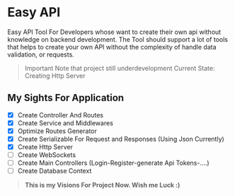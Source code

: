 # Easy API
Easy API Tool For Developers whose want to create their own api without knowledge on backend development. The Tool should support a lot of tools that helps to create your own API without the complexity of handle data validation, or requests.

> Important Note that project still underdevelopment 
> Current State: Creating Http Server
## My Sights For Application

 - [x] Create Controller And Routes 
 - [x] Create Service and Middlewares
 - [x] Optimize Routes Generator 
 - [x] Create Serializable For Request and Responses (Using Json Currently) 
 - [x] Create Http Server
 - [ ] Create WebSockets
 - [ ] Create Main Controllers (Login-Register-generate Api Tokens-....)
 - [ ] Create Database Context
 > **This is my Visions For Project Now. Wish me Luck :)**

